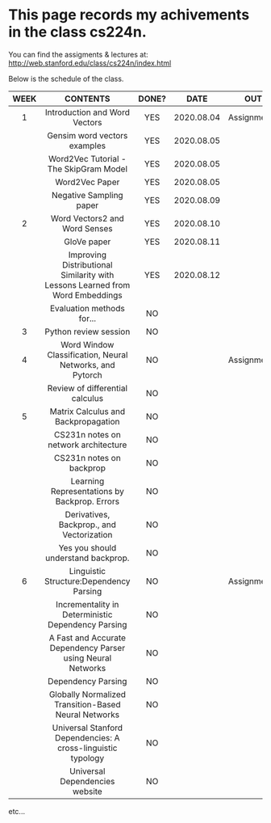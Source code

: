 This page records my achivements in the class cs224n.
=============================================================
You can find the assigments & lectures at:  
http://web.stanford.edu/class/cs224n/index.html

Below is the schedule of the class.  

|WEEK|CONTENTS|DONE?|DATE|OUT|DUE
|:---:|:---:|:---:|:---:|:---:|:---:|
|1|Introduction and Word Vectors|YES|2020.08.04|Assignment1||
||Gensim word vectors examples|YES|2020.08.05|||
||Word2Vec Tutorial - The SkipGram Model|YES|2020.08.05|||
||Word2Vec Paper|YES|2020.08.05|||
||Negative Sampling paper|YES|2020.08.09|||
|2|Word Vectors2 and Word Senses|YES|2020.08.10||Assignment1-Done|
||GloVe paper|YES|2020.08.11|||
||Improving Distributional Similarity with Lessons Learned from Word Embeddings|YES|2020.08.12|||
||Evaluation methods for...|NO||||
|3|Python review session|NO||||
|4|Word Window Classification, Neural Networks, and Pytorch|NO||Assignment2|Assignment1|
||Review of differential calculus|NO||||
|5|Matrix Calculus and Backpropagation|NO||||
||CS231n notes on network architecture|NO||||
||CS231n notes on backprop|NO||||
||Learning Representations by Backprop. Errors|NO||||
||Derivatives, Backprop., and Vectorization|NO||||
||Yes you should understand backprop.|NO||||
|6|Linguistic Structure:Dependency Parsing|NO||Assignment3|Assignment2|
||Incrementality in Deterministic Dependency Parsing|NO||||
||A Fast and Accurate Dependency Parser using Neural Networks|NO||||
||Dependency Parsing|NO||||
||Globally Normalized Transition-Based Neural Networks|NO||||
||Universal Stanford Dependencies: A cross-linguistic typology|NO||||
||Universal Dependencies website|NO||||

etc...
